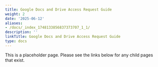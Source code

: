 ```yaml
---
title: Google Docs and Drive Access Request Guide
weight: 2
date: '2025-06-12'
aliases:
- /docs/_index_1748133856837373707_1_1/
description: ''
linkTitle: Google Docs and Drive Access Request Guide
type: docs
---
```


This is a placeholder page. Please see the links below for any child pages that exist.
